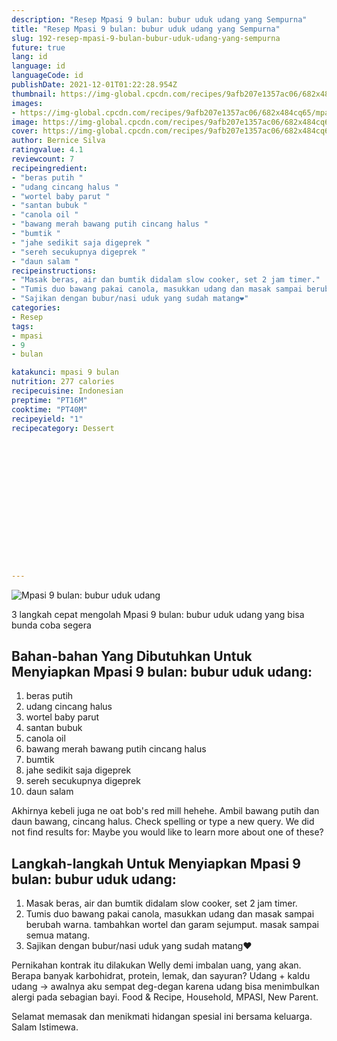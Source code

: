 ```yaml
---
description: "Resep Mpasi 9 bulan: bubur uduk udang yang Sempurna"
title: "Resep Mpasi 9 bulan: bubur uduk udang yang Sempurna"
slug: 192-resep-mpasi-9-bulan-bubur-uduk-udang-yang-sempurna
future: true
lang: id
language: id
languageCode: id
publishDate: 2021-12-01T01:22:28.954Z 
thumbnail: https://img-global.cpcdn.com/recipes/9afb207e1357ac06/682x484cq65/mpasi-9-bulan-bubur-uduk-udang-foto-resep-utama.webp
images:
- https://img-global.cpcdn.com/recipes/9afb207e1357ac06/682x484cq65/mpasi-9-bulan-bubur-uduk-udang-foto-resep-utama.webp
image: https://img-global.cpcdn.com/recipes/9afb207e1357ac06/682x484cq65/mpasi-9-bulan-bubur-uduk-udang-foto-resep-utama.webp
cover: https://img-global.cpcdn.com/recipes/9afb207e1357ac06/682x484cq65/mpasi-9-bulan-bubur-uduk-udang-foto-resep-utama.webp
author: Bernice Silva
ratingvalue: 4.1
reviewcount: 7
recipeingredient:
- "beras putih "
- "udang cincang halus "
- "wortel baby parut "
- "santan bubuk "
- "canola oil "
- "bawang merah bawang putih cincang halus "
- "bumtik "
- "jahe sedikit saja digeprek "
- "sereh secukupnya digeprek "
- "daun salam "
recipeinstructions:
- "Masak beras, air dan bumtik didalam slow cooker, set 2 jam timer."
- "Tumis duo bawang pakai canola, masukkan udang dan masak sampai berubah warna. tambahkan wortel dan garam sejumput. masak sampai semua matang."
- "Sajikan dengan bubur/nasi uduk yang sudah matang❤️"
categories:
- Resep
tags:
- mpasi
- 9
- bulan

katakunci: mpasi 9 bulan 
nutrition: 277 calories
recipecuisine: Indonesian
preptime: "PT16M"
cooktime: "PT40M"
recipeyield: "1"
recipecategory: Dessert


     
    
    
    
    
    
    
    
    
    
    
      
    
---
```



![Mpasi 9 bulan: bubur uduk udang](https://img-global.cpcdn.com/recipes/9afb207e1357ac06/682x484cq65/mpasi-9-bulan-bubur-uduk-udang-foto-resep-utama.webp)

3 langkah cepat mengolah  Mpasi 9 bulan: bubur uduk udang yang bisa bunda coba segera

<!--inarticleads1-->

## Bahan-bahan Yang Dibutuhkan Untuk Menyiapkan Mpasi 9 bulan: bubur uduk udang:

1. beras putih 
1. udang cincang halus 
1. wortel baby parut 
1. santan bubuk 
1. canola oil 
1. bawang merah bawang putih cincang halus 
1. bumtik 
1. jahe sedikit saja digeprek 
1. sereh secukupnya digeprek 
1. daun salam 

Akhirnya kebeli juga ne oat bob&#39;s red mill hehehe. Ambil bawang putih dan daun bawang, cincang halus. Check spelling or type a new query. We did not find results for: Maybe you would like to learn more about one of these? 

<!--inarticleads2-->

## Langkah-langkah Untuk Menyiapkan Mpasi 9 bulan: bubur uduk udang:

1. Masak beras, air dan bumtik didalam slow cooker, set 2 jam timer.
1. Tumis duo bawang pakai canola, masukkan udang dan masak sampai berubah warna. tambahkan wortel dan garam sejumput. masak sampai semua matang.
1. Sajikan dengan bubur/nasi uduk yang sudah matang❤️


Pernikahan kontrak itu dilakukan Welly demi imbalan uang, yang akan. Berapa banyak karbohidrat, protein, lemak, dan sayuran? Udang + kaldu udang → awalnya aku sempat deg-degan karena udang bisa menimbulkan alergi pada sebagian bayi. Food &amp; Recipe, Household, MPASI, New Parent. 

Selamat memasak dan menikmati hidangan spesial ini bersama keluarga. Salam Istimewa.
